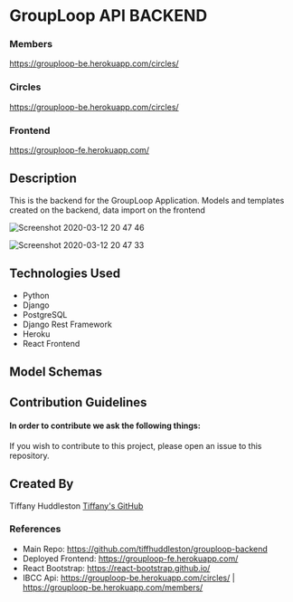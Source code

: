 # GroupLoop API BACKEND

### Members

https://grouploop-be.herokuapp.com/circles/

### Circles

https://grouploop-be.herokuapp.com/circles/

### Frontend

https://grouploop-fe.herokuapp.com/

## Description

This is the backend for the GroupLoop Application. Models and templates created on the backend, data import on the frontend

![Screenshot 2020-03-12 20 47 46](https://user-images.githubusercontent.com/56045956/76581858-c4f39a00-64a2-11ea-944d-5a7bf8dd1719.png)

![Screenshot 2020-03-12 20 47 33](https://user-images.githubusercontent.com/56045956/76581861-c624c700-64a2-11ea-9635-99ae6f4090f0.png)

## Technologies Used

- Python
- Django
- PostgreSQL
- Django Rest Framework
- Heroku
- React Frontend

## Model Schemas

## Contribution Guidelines

#### In order to contribute we ask the following things:

If you wish to contribute to this project, please open an issue to this repository.

## Created By

Tiffany Huddleston [Tiffany's GitHub](https://github.com/tiffhuddleston)

### References

- Main Repo: https://github.com/tiffhuddleston/grouploop-backend
- Deployed Frontend: https://grouploop-fe.herokuapp.com/
- React Bootstrap: https://react-bootstrap.github.io/
- IBCC Api: https://grouploop-be.herokuapp.com/circles/
  | https://grouploop-be.herokuapp.com/members/
